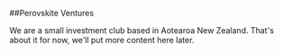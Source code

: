 ##Perovskite Ventures

We are a small investment club based in Aotearoa New Zealand. That's about it for now, we'll put more content here later.
